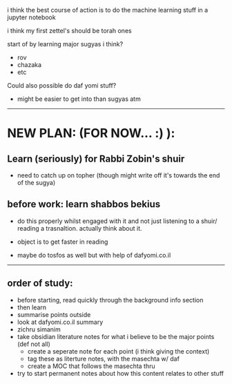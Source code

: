 i think the best course of action is to do the machine learning stuff in a jupyter notebook 

i think my first zettel's should be torah ones 

start of by learning major sugyas i think? 
- rov
- chazaka 
- etc

Could also possible do daf yomi stuff?
- might be easier to get into than sugyas atm

---------------------


# NEW PLAN: (FOR NOW... :) ):

## Learn (seriously) for Rabbi Zobin's shuir
- need to catch up on topher (though might write off it's towards the end of the sugya)

## before work: learn shabbos bekius
- do this properly whilst engaged with it and not just listening to a shuir/ reading a trasnaltion. actually think about it.
- object is to get faster in reading 

- maybe do tosfos as well but with help of dafyomi.co.il

----------------------------------------------------

## order of study:
- before starting, read quickly through the background info section 
- then learn
- summarise points outside
- look at dafyomi.co.il summary 
- zichru simanim
- take obsidian literature notes for what i believe to be the major points (def not all)
	- create a seperate note for each point (i think giving the context)
	- tag these as literture notes, with the masechta w/ daf 
	- create a MOC that follows the masechta thru
- try to start permanent notes about how this content relates to other stuff
